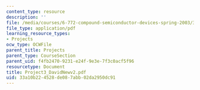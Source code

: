 ```yaml
---
content_type: resource
description: ''
file: /media/courses/6-772-compound-semiconductor-devices-spring-2003/33a10b224528de087abb02da2950dc91_Project3_DavidNewv2.pdf
file_type: application/pdf
learning_resource_types:
- Projects
ocw_type: OCWFile
parent_title: Projects
parent_type: CourseSection
parent_uid: f4fb2470-9231-e24f-9e3e-7f3c0acf5f96
resourcetype: Document
title: Project3_DavidNewv2.pdf
uid: 33a10b22-4528-de08-7abb-02da2950dc91
---
```


